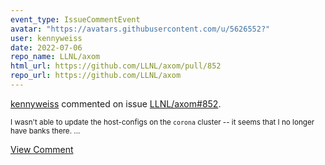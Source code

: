 ```yaml
---
event_type: IssueCommentEvent
avatar: "https://avatars.githubusercontent.com/u/5626552?"
user: kennyweiss
date: 2022-07-06
repo_name: LLNL/axom
html_url: https://github.com/LLNL/axom/pull/852
repo_url: https://github.com/LLNL/axom
---
```


<a href='https://github.com/kennyweiss' target='_blank'>kennyweiss</a> commented on issue <a href='https://github.com/LLNL/axom/pull/852' target='_blank'>LLNL/axom#852</a>.

<small>I wasn't able to update the host-configs on the `corona` cluster -- it seems that I no longer have banks there. ...</small>

<a href='https://github.com/LLNL/axom/pull/852' target='_blank'>View Comment</a>
